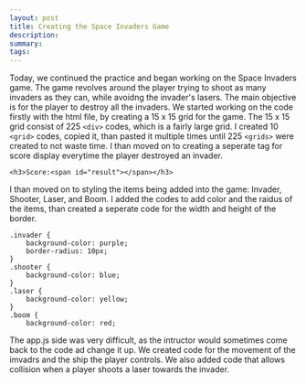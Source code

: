 ```yaml
---
layout: post
title: Creating the Space Invaders Game
description: 
summary: 
tags: 
---
```

Today, we continued the practice and began working on the Space Invaders game. The game revolves around the player trying to shoot as many invaders as they can, while avoidng the invader's lasers. The main objective is for the player to destroy all the invaders.
We started working on the code firstly with the html file, by creating a 15 x 15 grid for the game. The 15 x 15 grid consist of 225 ```<div>``` codes, which is a fairly large grid. I created 10 ```<grid>``` codes, copied it, than pasted it multiple times until 225 ```<grids>``` were created to not waste time. I than moved on to creating a seperate tag for score display everytime the player destroyed an invader. 

```
<h3>Score:<span id="result"></span></h3>
```
I than moved on to styling the items being added into the game: Invader, Shooter, Laser, and Boom. I added the codes to add color and the raidus of the items, than created a seperate code for the width and height of the border.

```
.invader {
	background-color: purple;
	border-radius: 10px;
}
.shooter {
	background-color: blue;
}
.laser {
	background-color: yellow;
}
.boom {
	background-color: red;
```
The app.js side was very difficult, as the intructor would sometimes come back to the code ad change it up. We created code for the movement of the imvadrs and the ship the player controls. We also added code that allows collision when a player shoots a laser towards the invader. 